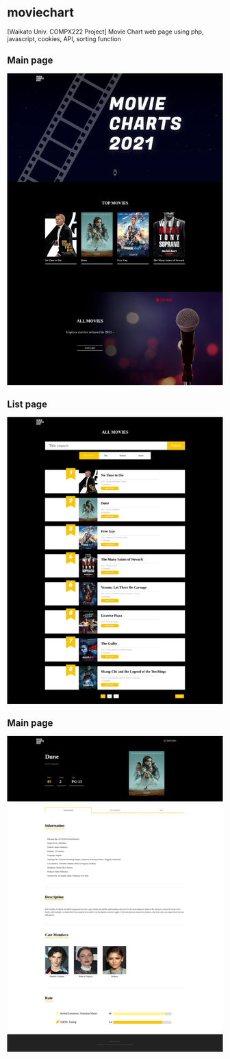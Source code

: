 # moviechart
[Waikato Univ. COMPX222 Project] Movie Chart web page using php, javascript, cookies, API, sorting function


<h2>Main page</h2>
<img src="images/compx222_movieChart_main.png">
<br>
<h2>List page</h2>
<img src="images/compx222_movieChart_list.png">
<br>
<h2>Main page</h2>
<img src="images/compx222_movieChart_detail.png">
